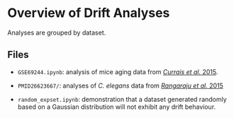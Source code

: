 # Overview of Drift Analyses

Analyses are grouped by dataset.

## Files

- `GSE69244.ipynb`: analysis of mice aging data from [*Currais et al.* 2015](http://www.ncbi.nlm.nih.gov/pubmed/26564964).

- `PMID26623667/`: analyses of *C. elegans* data from [*Rangaraju et al.* 2015](http://www.ncbi.nlm.nih.gov/pubmed/26623667)

- `random_expset.ipynb`: demonstration that a dataset generated randomly based on a Gaussian distribution will not exhibit any drift behaviour.
